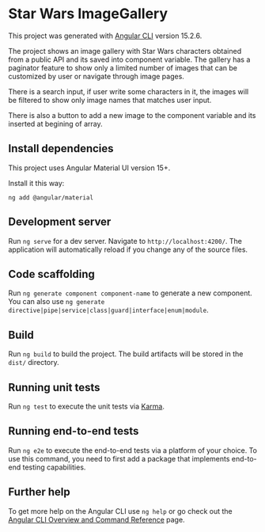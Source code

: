 # Star Wars ImageGallery

This project was generated with [Angular CLI](https://github.com/angular/angular-cli) version 15.2.6.

The project shows an image gallery with Star Wars characters obtained from a public API and its saved into component variable. The gallery has a paginator feature to show only a limited number of images that can be customized by user or navigate through image pages.

There is a search input, if user write some characters in it, the images will be filtered to show only image names that matches user input.

There is also a button to add a new image to the component variable and its inserted at begining of array.

## Install dependencies

This project uses Angular Material UI version 15+. 

Install it this way:

`ng add @angular/material`

## Development server

Run `ng serve` for a dev server. Navigate to `http://localhost:4200/`. The application will automatically reload if you change any of the source files.

## Code scaffolding

Run `ng generate component component-name` to generate a new component. You can also use `ng generate directive|pipe|service|class|guard|interface|enum|module`.

## Build

Run `ng build` to build the project. The build artifacts will be stored in the `dist/` directory.

## Running unit tests

Run `ng test` to execute the unit tests via [Karma](https://karma-runner.github.io).

## Running end-to-end tests

Run `ng e2e` to execute the end-to-end tests via a platform of your choice. To use this command, you need to first add a package that implements end-to-end testing capabilities.

## Further help

To get more help on the Angular CLI use `ng help` or go check out the [Angular CLI Overview and Command Reference](https://angular.io/cli) page.
